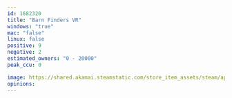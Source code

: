```yaml
---
id: 1682320
title: "Barn Finders VR"
windows: "true"
mac: "false"
linux: false
positive: 9
negative: 2
estimated_owners: "0 - 20000"
peak_ccu: 0

image: https://shared.akamai.steamstatic.com/store_item_assets/steam/apps/1682320/header.jpg?t=1728890123
opinions:
---
```


